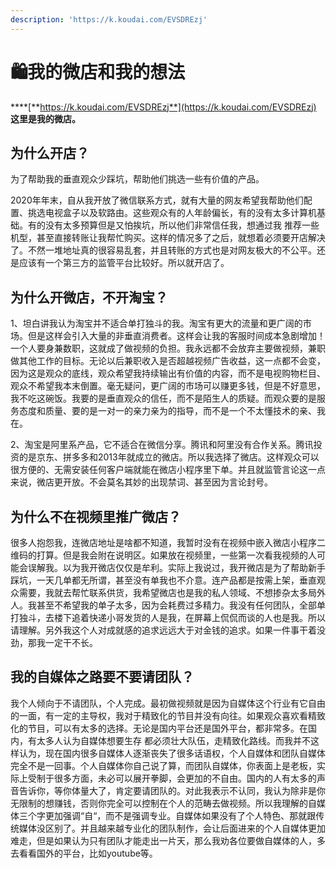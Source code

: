 ```yaml
---
description: 'https://k.koudai.com/EVSDREzj'
---
```


# 🛍️我的微店和我的想法

 ****[**https://k.koudai.com/EVSDREzj**](https://k.koudai.com/EVSDREzj)  **这里是我的微店。**

## **为什么开店？**

为了帮助我的垂直观众少踩坑，帮助他们挑选一些有价值的产品。

2020年年末，自从我开放了微信联系方式，就有大量的网友希望我帮助他们配置、挑选电视盒子以及软路由。这些观众有的人年龄偏长，有的没有太多计算机基础。有的没有太多预算但是又怕挨坑，所以他们非常信任我，想通过我 推荐一些机型，甚至直接转账让我帮忙购买。这样的情况多了之后，就想着必须要开店解决了。不然一堆地址真的很容易乱套，并且转账的方式也是对网友极大的不公平。还是应该有一个第三方的监管平台比较好。所以就开店了。

##  为什么开微店，不开淘宝？

1、坦白讲我认为淘宝并不适合单打独斗的我。淘宝有更大的流量和更广阔的市场。但是这样会引入大量的非垂直消费者。这样会让我的客服时间成本急剧增加！一个人要身兼数职，这就成了做视频的负担。我永远都不会放弃主要做视频，兼职做其他工作的目标。无论以后兼职收入是否超越视频广告收益，这一点都不会变，因为这是观众的底线，观众希望我持续输出有价值的内容，而不是电视购物栏目、观众不希望我本末倒置。毫无疑问，更广阔的市场可以赚更多钱，但是不好意思，我不吃这碗饭。我要的是垂直观众的信任，而不是陌生人的质疑。而观众要的是服务态度和质量、要的是一对一的亲力亲为的指导，而不是一个不太懂技术的亲、我在。

2、淘宝是阿里系产品，它不适合在微信分享。腾讯和阿里没有合作关系。腾讯投资的是京东、拼多多和2013年就成立的微店。所以我选择了微店。这样观众可以很方便的、无需安装任何客户端就能在微店小程序里下单。并且就监管言论这一点来说，微店更开放。不会莫名其妙的出现禁词、甚至因为言论封号。

## 为什么不在视频里推广微店？

 很多人抱怨我，连微店地址是啥都不知道，我暂时没有在视频中嵌入微店小程序二维码的打算。但是我会附在说明区。如果放在视频里，一些第一次看我视频的人可能会误解我。以为我开微店仅仅是牟利。实际上我说过，我开微店是为了帮助新手踩坑，一天几单都无所谓，甚至没有单我也不介意。连产品都是按需上架，垂直观众需要，我就去帮忙联系供货，我希望微店也是我的私人领域、不想掺杂太多局外人。我甚至不希望我的单子太多，因为会耗费过多精力。我没有任何团队，全部单打独斗，去楼下追着快递小哥发货的人是我，在屏幕上侃侃而谈的人也是我。所以请理解。另外我这个人对成就感的追求远远大于对金钱的追求。如果一件事干着没劲，那我一定干不长。

## 我的自媒体之路要不要请团队？

 我个人倾向于不请团队，个人完成。最初做视频就是因为自媒体这个行业有它自由的一面，有一定的主导权，我对于精致化的节目并没有向往。如果观众喜欢看精致化的节目，可以有太多的选择。无论是国内平台还是国外平台，都非常多。在国内，有太多人认为自媒体想要生存 都必须壮大队伍，走精致化路线。而我并不这样认为，现在国内很多自媒体人逐渐丧失了很多话语权，个人自媒体和团队自媒体完全不是一回事。个人自媒体你自己说了算，而团队自媒体，你表面上是老板，实际上受制于很多方面，未必可以展开拳脚，会更加的不自由。国内的人有太多的声音告诉你，等你体量大了，肯定要请团队的。对此我表示不认同，我认为除非是你无限制的想赚钱，否则你完全可以控制在个人的范畴去做视频。所以我理解的自媒体三个字更加强调“自“，而不是强调专业。自媒体如果没有了个人特色、那就跟传统媒体没区别了。并且越来越专业化的团队制作，会让后面进来的个人自媒体更加难走，但是如果认为只有团队才能走出一片天，那么我劝各位要做自媒体的人，多去看看国外的平台，比如youtube等。





